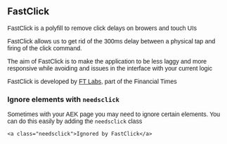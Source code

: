 <style type="text/css">
  p, .test { font-family: sans-serif; }
  .test { margin: 1em auto; width: 6em; line-height: 4em; border: 1px solid black; font-size: 2em; text-align: center; display: block; }
  .stats, .stats input { font-family: monospace; font-size: 0.9em; }
  input { width: 10em; }
  .done{ background-color: YellowGreen; }

  /* Disable certain interactions on touch devices */
  body { -webkit-touch-callout: none; -webkit-text-size-adjust: none; -webkit-user-select: none; -webkit-highlight: none; -webkit-tap-highlight-color: rgba(0,0,0,0); }
</style>


## FastClick

FastClick is a polyfill to remove click delays on browers and touch UIs

FastClick allows us to get rid of the 300ms delay between a physical tap and firing of the click command.

The aim of FastClick is to make the application to be less laggy and more responsive while avoiding and issues in the interface with your current logic

FastClick is developed by [FT Labs](http://labs.ft.com/), part of the Financial Times 


### Ignore elements with `needsclick`

Sometimes with your AEK page you may need to ignore certain elements. You can do this easily by adding the `needsclick` class

`<a class="needsclick">Ignored by FastClick</a>`

<div id="fastClickDemo"></div>